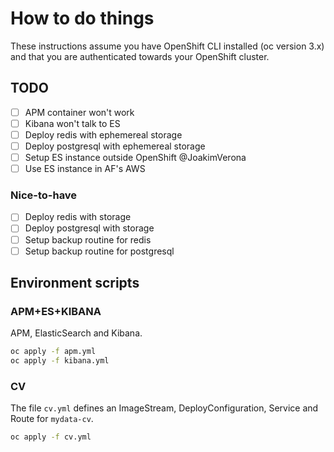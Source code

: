 # How to do things

These instructions assume you have OpenShift CLI installed (oc version 3.x) and that you are authenticated towards your OpenShift cluster.

## TODO

- [ ] APM container won't work
- [ ] Kibana won't talk to ES
- [ ] Deploy redis with ephemereal storage
- [ ] Deploy postgresql with ephemereal storage
- [ ] Setup ES instance outside OpenShift @JoakimVerona
- [ ] Use ES instance in AF's AWS

### Nice-to-have

- [ ] Deploy redis with storage
- [ ] Deploy postgresql with storage
- [ ] Setup backup routine for redis
- [ ] Setup backup routine for postgresql

## Environment scripts

### APM+ES+KIBANA

APM, ElasticSearch and Kibana.

```bash
oc apply -f apm.yml
oc apply -f kibana.yml
```

### CV

The file `cv.yml` defines an ImageStream, DeployConfiguration, Service and Route for `mydata-cv`.

```bash
oc apply -f cv.yml
```
